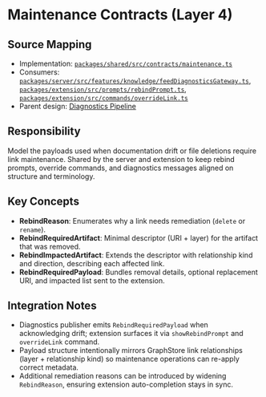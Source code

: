 # Maintenance Contracts (Layer 4)

## Source Mapping
- Implementation: [`packages/shared/src/contracts/maintenance.ts`](../../../packages/shared/src/contracts/maintenance.ts)
- Consumers: [`packages/server/src/features/knowledge/feedDiagnosticsGateway.ts`](../../../packages/server/src/features/knowledge/feedDiagnosticsGateway.ts), [`packages/extension/src/prompts/rebindPrompt.ts`](../../../packages/extension/src/prompts/rebindPrompt.ts), [`packages/extension/src/commands/overrideLink.ts`](../../../packages/extension/src/commands/overrideLink.ts)
- Parent design: [Diagnostics Pipeline](../server-diagnostics/publishDocDiagnostics.mdmd.md)

## Responsibility
Model the payloads used when documentation drift or file deletions require link maintenance. Shared by the server and extension to keep rebind prompts, override commands, and diagnostics messages aligned on structure and terminology.

## Key Concepts
- **RebindReason**: Enumerates why a link needs remediation (`delete` or `rename`).
- **RebindRequiredArtifact**: Minimal descriptor (URI + layer) for the artifact that was removed.
- **RebindImpactedArtifact**: Extends the descriptor with relationship kind and direction, describing each affected link.
- **RebindRequiredPayload**: Bundles removal details, optional replacement URI, and impacted list sent to the extension.

## Integration Notes
- Diagnostics publisher emits `RebindRequiredPayload` when acknowledging drift; extension surfaces it via `showRebindPrompt` and `overrideLink` command.
- Payload structure intentionally mirrors GraphStore link relationships (layer + relationship kind) so maintenance operations can re-apply correct metadata.
- Additional remediation reasons can be introduced by widening `RebindReason`, ensuring extension auto-completion stays in sync.
